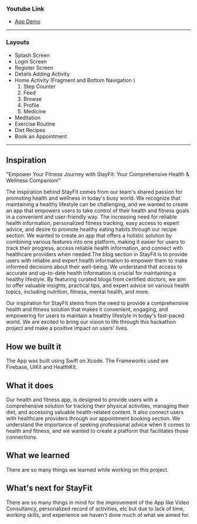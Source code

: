 
### Youtube Link
* [App Demo](https://www.youtube.com/watch?v=3bgsmEN9a20)
---

### Layouts
*  Splash Screen
*  Login Screen 
*  Register Screen
*  Details Adding Activity
*  Home Activity (Fragment and Bottom Navigation )
      1. Step Counter 
      2. Feed
      3. Browse
      5. Profile
      6. Medicine 
*  Meditation 
*  Exercise Routine
*  Diet Recipes
*  Book an Appointment
---

## Inspiration
"Empower Your Fitness Journey with StayFit: Your Comprehensive Health & Wellness Companion!"

The inspiration behind StayFit comes from our team's shared passion for promoting health and wellness in today's busy world. We recognize that maintaining a healthy lifestyle can be challenging, and we wanted to create an app that empowers users to take control of their health and fitness goals in a convenient and user-friendly way. The increasing need for reliable health information, personalized fitness tracking, easy access to expert advice, and desire to promote healthy eating habits through our recipe section. We wanted to create an app that offers a holistic solution by combining various features into one platform, making it easier for users to track their progress, access reliable health information, and connect with healthcare providers when needed.The blog section in StayFit is to provide users with reliable and expert health information to empower them to make informed decisions about their well-being. We understand that access to accurate and up-to-date health information is crucial for maintaining a healthy lifestyle. By featuring curated blogs from certified doctors, we aim to offer valuable insights, practical tips, and expert advice on various health topics, including nutrition, fitness, mental health, and more.

Our inspiration for StayFit stems from the need to provide a comprehensive health and fitness solution that makes it convenient, engaging, and empowering for users to maintain a healthy lifestyle in today's fast-paced world. We are excited to bring our vision to life through this hackathon project and make a positive impact on users' lives.

## How we built it
The App was built using Swift on Xcode. The Frameworks used are Firebase, UIKit and HealthKit.




## What it does
Our health and fitness app, is designed to provide users with a comprehensive solution for tracking their physical activities, managing their diet, and accessing valuable health-related content. It also connect users with healthcare providers through our appointment booking section. We understand the importance of seeking professional advice when it comes to health and fitness, and we wanted to create a platform that facilitates those connections.

## What we learned
There are so many things we learned while working on this project.


## What's next for StayFit
There are so many things in mind for the improvement of the App like Video Consultancy, personalized record of activities, etc but due to lack of time, working skills, and experience we haven't done much of what we aimed for.  

